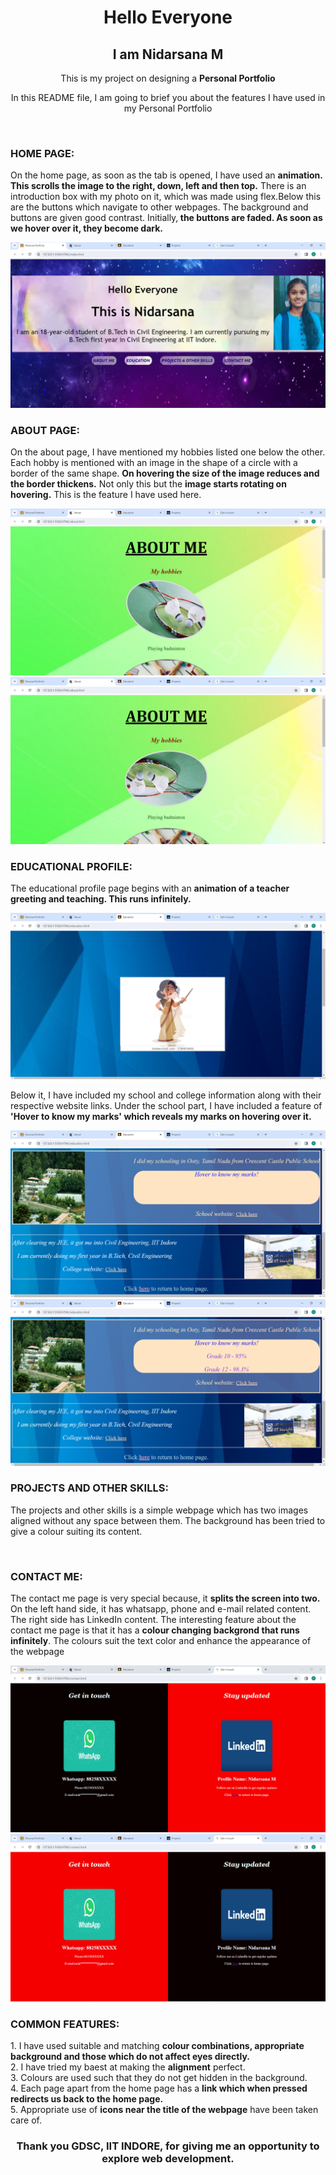 <h1 align="center"> Hello Everyone </h1>
<h2 align="center"> I am Nidarsana M </h2>
<p align="center"> This is my project on designing a <b>Personal Portfolio</b> </p>
<p align="center"> In this README file, I am going to brief you about the features I have used in my Personal Portfolio </p>
<br>
<h3>HOME PAGE:</h3>
<p>On the home page, as soon as the tab is opened, I have used an <b>animation. This scrolls the image to the right, down, left and then top.</b> There is an introduction box with my photo on it, which was made using flex.Below this are the buttons which navigate to other webpages. The background and buttons are given good contrast. Initially,<b> the buttons are faded. As soon as we hover over it, they become dark.</b></p>
<img src="/PHOTOS/HOME.png">
<br>
<h3>ABOUT PAGE:</h3>
<p>On the about page, I have mentioned my hobbies listed one below the other. Each hobby is mentioned with an image in the shape of a circle with a border of the same shape. <b>On hovering the size of the image reduces and the border thickens.</b> Not only this but the <b>image starts rotating on hovering.</b> This is the feature I have used here.</p>
  <img src="/PHOTOS/ABOUT1.png">
<img src="/PHOTOS/ABOUT2.png">
<br>
<h3>EDUCATIONAL PROFILE:</h3>
<p>The educational profile page begins with an <b>animation of a teacher greeting and teaching. This runs infinitely.</b></p>
<img src="/PHOTOS/EDUCATION.png">
<p>Below it, I have included my school and college information along with their respective website links. Under the school part, I have included a feature of <b>'Hover to know my marks' which reveals my marks on hovering over it.</b></p>
<img src="/PHOTOS/EDUCATION1.png">
<img src="/PHOTOS/EDUCATION2.png">
<br>
<h3>PROJECTS AND OTHER SKILLS:</h3>
<p>The projects and other skills is a simple webpage which has two images aligned without any space between them. The background has been tried to give a colour suiting its content.</p>
<br>
<h3>CONTACT ME:</h3>
<p>The contact me page is very special because, it <b>splits the screen into two.</b> On the left hand side, it has whatsapp, phone and e-mail related content. The right side has LinkedIn content. The interesting feature about the contact me page is that it has a <b>colour changing backgrond that runs infinitely</b>. The colours suit the text color and enhance the appearance of the webpage</p>
<img src="/PHOTOS/CONTACT1.png">
<img src="/PHOTOS/CONTACT2.png">
<br>
<h3>COMMON FEATURES:</h3>
1. I have used suitable and matching <b>colour combinations, appropriate background and those which do not affect eyes directly.</b><br>
2. I have tried my baest at making the <b>alignment</b> perfect.<br>
3. Colours are used such that they do not get hidden in the background.<br>
4. Each page apart from the home page has a <b>link which when pressed redirects us back to the home page.</b><br>
5. Appropriate use of <b>icons near the title of the webpage</b> have been taken care of.
<br>
<h3 align="center">Thank you <b> GDSC, IIT INDORE</b>, for giving me an opportunity to explore web development.</h3>
